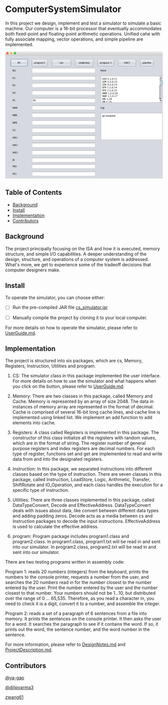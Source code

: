 # ComputerSystemSimulator

In this project we design, implement and test a simulator to simulate a basic machine. Our computer is a 16-bit processor that eventually accommodates both fixed-point and floating-point arithmetic operations. Unified cahe with fully associate mapping, vector operations, and simple pipeline are implemented. 

![Front Panel after Clicking on IPL](FrontPanel.png)

## Table of Contents

- [Background](#background)
- [Install](#install)
- [Implementation](#implementation)
- [Contributors](#contributors)

## Background

The project principally focusing on the ISA and how it is executed, memory structure, and simple I/O capabilities. A deeper understanding of the design, structure, and operations of a computer system is addressed. What's more, we get to experience some of the tradeoff decisions that computer designers make. 

## Install

To operate the simulator, you can choose either: 

- [ ] Run the pre-compiled JAR file [cs_simulator.jar](cs.simulator.jar)

- [ ] Manually compile the project by cloning it to your local computer.

For more details on how to operate the simulator, please refer to [UserGuide.md](UserGuide.md).

## Implementation

The project is structured into six packages, which are cs, Memory, Registers, Instruction, Utilities and program. 

1. CS: The simulator class in this package implemented the user interface. For more details on how to use the simulator and what happens when you click on the button, please refer to [UserGuide.md](UserGuide.md).

2. Memory:  There are two classes in this package, called Memory and Cache. Memory is represented by an array of size 2048. The data in instances of memory array are represented in the format of decimal. Cache is comprised of several 16-bit long cache lines, and cache line is implemented using linked list. We implement an add function to add elements into cache.

3. Registers: A class called Registers is implemented in this package. The constructor of this class initialize all the registers with random values, which are in the format of string. The register number of general purpose registers and index registers are decimal numbers. For each type of register, functions set<RegisterName> and get<RegisterName> are implemented to read and write data from and into the designated registers. 
  
4. Instruction: In this package, we separated instructions into different classes based on the type of instruction. There are seven classes in this package, called Instruction, LoadStore, Logic, Arithmetic, Transfer, ShiftRotate and IO_Operation, and each class handles the execution for a specific type of instruction. 

5. Utilities: There are three classes implemented in this package, called DataTypeConvert, Decode and EffectiveAddress. DataTypeConvert deals with issues about data, like convert between different data types and adding padding zeros. Decode acts as a media between cs and Instruction packages to decode the input instructions. EffectiveAddress is used to calculate the effective address. 

6. program: Program package includes program1.class and program2.class. In program1.class, program1.txt will be read in and sent into our simulator. In program2.class, program2.txt will be read in and sent into our simulator. 

There are two testing programs written in assembly code: 

Program 1: reads 20 numbers (integers) from the keyboard, prints the numbers to the console printer, requests a number from the user, and searches the 20 numbers read in for the number closest to the number entered by the user. Print the number entered by the user and the number closest to that number. Your numbers should not be 1…10, but distributed over the range of 0 … 65,535. Therefore, as you read a character in, you need to check it is a digit, convert it to a number, and assemble the integer.

Program 2: reads a set of a paragraph of 6 sentences from a file into memory. It prints the sentences on the console printer. It then asks the user for a word. It searches the paragraph to see if it contains the word. If so, it prints out the word, the sentence number, and the word number in the sentence.

For more information, please refer to [DesignNotes.md](DesignNotes.md) and [ProjectDescription.md](ProjectDescription.md).

## Contributors
[@ya-gao](https://github.com/ya-gao)

[@dilipvarma3](https://github.com/dilipvarma3)

[zwang61](https://github.com/zwang61)
